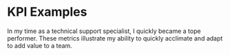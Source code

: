 # KPI Examples

In my time as a technical support specialist, I quickly became a tope performer. These metrics illustrate my ability to quickly acclimate and adapt to add value to a team.
